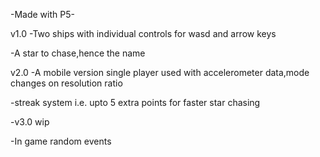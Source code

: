 -Made with P5-

v1.0
-Two ships with individual controls for wasd and arrow keys

-A star to chase,hence the name

v2.0 
-A mobile version single player used with accelerometer data,mode changes on resolution ratio

-streak system i.e. upto 5 extra points for faster star chasing

-v3.0 wip

-In game random events
